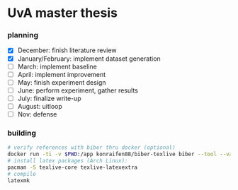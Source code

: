 # UvA master thesis

### planning 

- [x] December: finish literature review
- [x] January/February: implement dataset generation
- [ ] March: implement baseline
- [ ] April: implement improvement
- [ ] May: finish experiment design
- [ ] June: perform experiment, gather results
- [ ] July: finalize write-up
- [ ] August: uitloop
- [ ] Nov: defense

### building

```bash
# verify references with biber thru docker (optional)
docker run -ti -v $PWD:/app konraifen88/biber-texlive biber --tool --validate-datamodel /app/references.bib
# install latex packages (Arch Linux):
pacman -S texlive-core texlive-latexextra
# compile
latexmk
```
